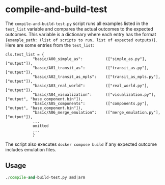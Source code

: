 # compile-and-build-test

The `compile-and-build-test.py` script runs all examples listed in the `test_list` variable and compares the actual outcomes to the expected outcomes. This variable is a dictionary where each entry has the format `{example_path: (list of scripts to run, list of expected outputs)}`. Here are some entries from the `test_list`:

```
cls.test_list = {
            "basic/A00_simple_as":          (["simple_as.py"], ["output"]),
            "basic/A01_transit_as":         (["transit_as.py"], ["output"]),
            "basic/A02_transit_as_mpls":    (["transit_as_mpls.py"], ["output"]), 
            "basic/A03_real_world":         (["real_world.py"], ["output"]),
            "basic/A04_visualization":      (["visualization.py"], ["output", "base_component.bin"]), 
            "basic/A05_components":         (["components.py"], ["output", "base_component.bin"]),
            "basic/A06_merge_emulation":    (["merge_emulation.py"], ["output"]),
            ...
            omitted
            ...
            }
```

The script also executes `docker compose build` if any expected outcome includes emulation files.

## Usage
```python
./compile-and-build-test.py amd|arm
```